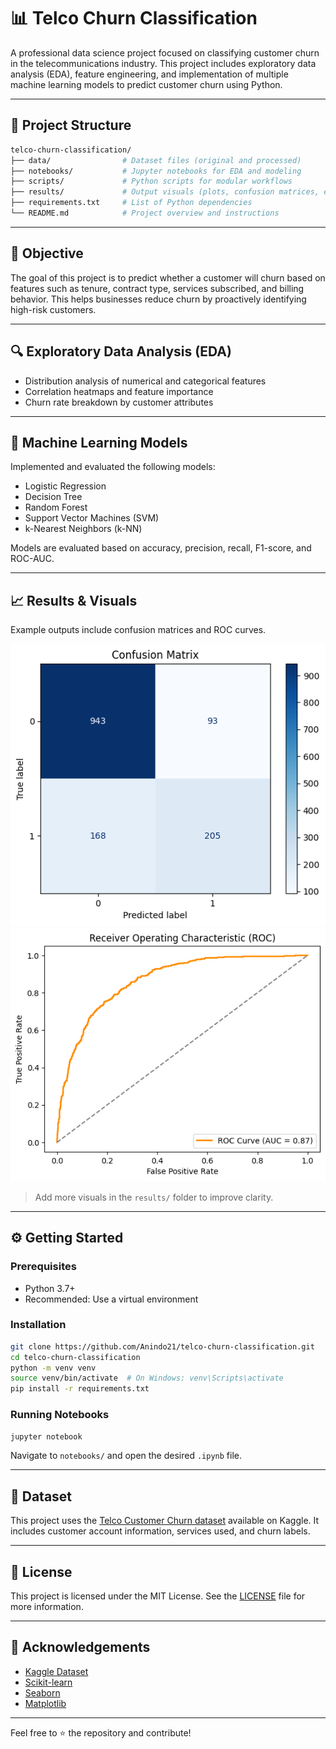 # 📊 Telco Churn Classification

A professional data science project focused on classifying customer churn in the telecommunications industry. This project includes exploratory data analysis (EDA), feature engineering, and implementation of multiple machine learning models to predict customer churn using Python.

---

## 📁 Project Structure

```bash
telco-churn-classification/
├── data/                # Dataset files (original and processed)
├── notebooks/           # Jupyter notebooks for EDA and modeling
├── scripts/             # Python scripts for modular workflows
├── results/             # Output visuals (plots, confusion matrices, etc.)
├── requirements.txt     # List of Python dependencies
└── README.md            # Project overview and instructions
```

---

## 🧠 Objective
The goal of this project is to predict whether a customer will churn based on features such as tenure, contract type, services subscribed, and billing behavior. This helps businesses reduce churn by proactively identifying high-risk customers.

---

## 🔍 Exploratory Data Analysis (EDA)
- Distribution analysis of numerical and categorical features
- Correlation heatmaps and feature importance
- Churn rate breakdown by customer attributes

---

## 🤖 Machine Learning Models
Implemented and evaluated the following models:
- Logistic Regression
- Decision Tree
- Random Forest
- Support Vector Machines (SVM)
- k-Nearest Neighbors (k-NN)

Models are evaluated based on accuracy, precision, recall, F1-score, and ROC-AUC.

---

## 📈 Results & Visuals
Example outputs include confusion matrices and ROC curves.

![Confusion Matrix](results/Confusionmatrix.png)
![ROC Curve](results/Roccurve.png)

> Add more visuals in the `results/` folder to improve clarity.

---

## ⚙️ Getting Started

### Prerequisites
- Python 3.7+
- Recommended: Use a virtual environment

### Installation
```bash
git clone https://github.com/Anindo21/telco-churn-classification.git
cd telco-churn-classification
python -m venv venv
source venv/bin/activate  # On Windows: venv\Scripts\activate
pip install -r requirements.txt
```

### Running Notebooks
```bash
jupyter notebook
```
Navigate to `notebooks/` and open the desired `.ipynb` file.

---

## 🧪 Dataset
This project uses the [Telco Customer Churn dataset](https://www.kaggle.com/blastchar/telco-customer-churn) available on Kaggle. It includes customer account information, services used, and churn labels.

---

## 📄 License
This project is licensed under the MIT License. See the [LICENSE](LICENSE) file for more information.

---

## 🙌 Acknowledgements
- [Kaggle Dataset](https://www.kaggle.com/blastchar/telco-customer-churn)
- [Scikit-learn](https://scikit-learn.org/)
- [Seaborn](https://seaborn.pydata.org/)
- [Matplotlib](https://matplotlib.org/)

---

Feel free to ⭐ the repository and contribute!
